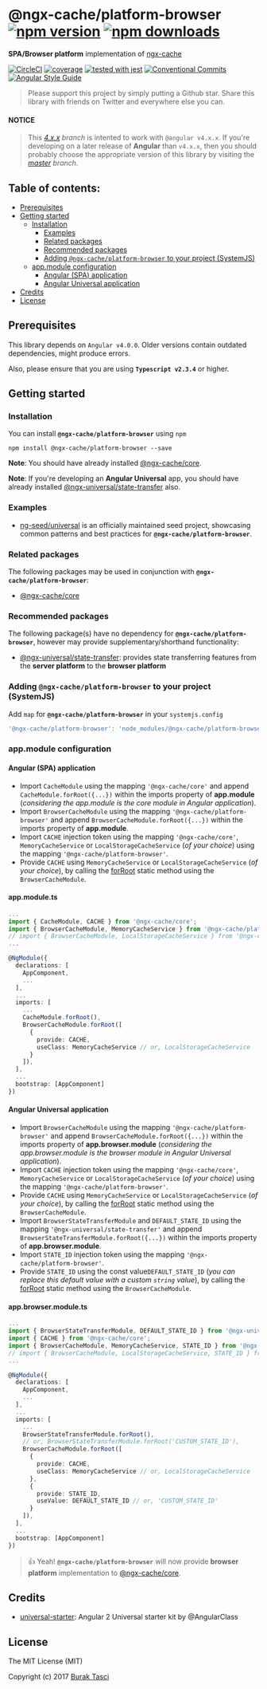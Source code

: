 # @ngx-cache/platform-browser [![npm version](https://badge.fury.io/js/%40ngx-cache%2Fplatform-browser.svg)](https://www.npmjs.com/package/@ngx-cache/platform-browser) [![npm downloads](https://img.shields.io/npm/dm/%40ngx-cache%2Fplatform-browser.svg)](https://www.npmjs.com/package/@ngx-cache/platform-browser)
**SPA/Browser platform** implementation of [ngx-cache]

[![CircleCI](https://circleci.com/gh/fulls1z3/ngx-cache.svg?style=shield)](https://circleci.com/gh/fulls1z3/ngx-cache)
[![coverage](https://codecov.io/github/fulls1z3/ngx-cache/coverage.svg?branch=master)](https://codecov.io/gh/fulls1z3/ngx-cache)
[![tested with jest](https://img.shields.io/badge/tested_with-jest-99424f.svg)](https://github.com/facebook/jest)
[![Conventional Commits](https://img.shields.io/badge/Conventional%20Commits-1.0.0-yellow.svg)](https://conventionalcommits.org)
[![Angular Style Guide](https://mgechev.github.io/angular2-style-guide/images/badge.svg)](https://angular.io/styleguide)

> Please support this project by simply putting a Github star. Share this library with friends on Twitter and everywhere else you can.

#### NOTICE
> This *[4.x.x] branch* is intented to work with `@angular v4.x.x`. If you're developing on a later release of **Angular**
than `v4.x.x`, then you should probably choose the appropriate version of this library by visiting the *[master] branch*.

## Table of contents:
- [Prerequisites](#prerequisites)
- [Getting started](#getting-started)
  - [Installation](#installation)
	- [Examples](#examples)
	- [Related packages](#related-packages)
	- [Recommended packages](#recommended-packages)
	- [Adding `@ngx-cache/platform-browser` to your project (SystemJS)](#adding-systemjs)
  - [app.module configuration](#appmodule-config)
    - [Angular (SPA) application](#spa)
    - [Angular Universal application](#universal)
- [Credits](#credits)
- [License](#license)

## <a name="prerequisites"></a> Prerequisites
This library depends on `Angular v4.0.0`. Older versions contain outdated dependencies, might produce errors.

Also, please ensure that you are using **`Typescript v2.3.4`** or higher.

## <a name="getting-started"> Getting started
### <a name="installation"> Installation
You can install **`@ngx-cache/platform-browser`** using `npm`
```
npm install @ngx-cache/platform-browser --save
```

**Note**: You should have already installed [@ngx-cache/core].

**Note**: If you're developing an **Angular Universal** app, you should have already installed [@ngx-universal/state-transfer]
also.

### <a name="examples"></a> Examples
- [ng-seed/universal] is an officially maintained seed project, showcasing common patterns and best practices for **`@ngx-cache/platform-browser`**.

### <a name="related-packages"></a> Related packages
The following packages may be used in conjunction with **`@ngx-cache/platform-browser`**:
- [@ngx-cache/core]

### <a name="recommended-packages"></a> Recommended packages
The following package(s) have no dependency for **`@ngx-cache/platform-browser`**, however may provide supplementary/shorthand
functionality:
- [@ngx-universal/state-transfer]: provides state transferring features from the **server platform** to the **browser platform**

### <a name="adding-systemjs"></a> Adding `@ngx-cache/platform-browser` to your project (SystemJS)
Add `map` for **`@ngx-cache/platform-browser`** in your `systemjs.config`
```javascript
'@ngx-cache/platform-browser': 'node_modules/@ngx-cache/platform-browser/bundles/platform-browser.umd.min.js'
```

### <a name="appmodule-config"></a> app.module configuration
#### <a name="spa"></a> Angular (SPA) application
- Import `CacheModule` using the mapping `'@ngx-cache/core'` and append `CacheModule.forRoot({...})` within the imports
property of **app.module** (*considering the app.module is the core module in Angular application*).
- Import `BrowserCacheModule` using the mapping `'@ngx-cache/platform-browser'` and append `BrowserCacheModule.forRoot({...})`
within the imports property of **app.module**.
- Import `CACHE` injection token using the mapping `'@ngx-cache/core'`, `MemoryCacheService` or `LocalStorageCacheService`
(*of your choice*) using the mapping `'@ngx-cache/platform-browser'`.
- Provide `CACHE` using `MemoryCacheService` or `LocalStorageCacheService` (*of your choice*), by calling the [forRoot]
static method using the `BrowserCacheModule`.

#### app.module.ts
```TypeScript
...
import { CacheModule, CACHE } from '@ngx-cache/core';
import { BrowserCacheModule, MemoryCacheService } from '@ngx-cache/platform-browser';
// import { BrowserCacheModule, LocalStorageCacheService } from '@ngx-cache/platform-browser';
...

@NgModule({
  declarations: [
    AppComponent,
    ...
  ],
  ...
  imports: [
    ...
    CacheModule.forRoot(),
    BrowserCacheModule.forRoot([
      {
        provide: CACHE,
        useClass: MemoryCacheService // or, LocalStorageCacheService
      }
    ]),
  ],
  ...
  bootstrap: [AppComponent]
})
```

#### <a name="universal"></a> Angular Universal application
- Import `BrowserCacheModule` using the mapping `'@ngx-cache/platform-browser'` and append `BrowserCacheModule.forRoot({...})`
within the imports property of **app.browser.module** (*considering the app.browser.module is the browser module in Angular
Universal application*).
- Import `CACHE` injection token using the mapping `'@ngx-cache/core'`, `MemoryCacheService` or `LocalStorageCacheService`
(*of your choice*) using the mapping `'@ngx-cache/platform-browser'`.
- Provide `CACHE` using `MemoryCacheService` or `LocalStorageCacheService` (*of your choice*), by calling the [forRoot]
static method using the `BrowserCacheModule`.
- Import `BrowserStateTransferModule` and `DEFAULT_STATE_ID` using the mapping `'@ngx-universal/state-transfer'` and append
`BrowserStateTransferModule.forRoot({...})` within the imports property of **app.browser.module**.
- Import `STATE_ID` injection token using the mapping `'@ngx-cache/platform-browser'`.
- Provide `STATE_ID` using the const value`DEFAULT_STATE_ID` (*you can replace this default value with a custom `string`
value*), by calling the [forRoot] static method using the `BrowserCacheModule`.

#### app.browser.module.ts
```TypeScript
...
import { BrowserStateTransferModule, DEFAULT_STATE_ID } from '@ngx-universal/state-transfer';
import { CACHE } from '@ngx-cache/core';
import { BrowserCacheModule, MemoryCacheService, STATE_ID } from '@ngx-cache/platform-browser';
// import { BrowserCacheModule, LocalStorageCacheService, STATE_ID } from '@ngx-cache/platform-browser';
...

@NgModule({
  declarations: [
    AppComponent,
    ...
  ],
  ...
  imports: [
    ...
    BrowserStateTransferModule.forRoot(),
    // or, BrowserStateTransferModule.forRoot('CUSTOM_STATE_ID'),
    BrowserCacheModule.forRoot([
      {
        provide: CACHE,
        useClass: MemoryCacheService // or, LocalStorageCacheService
      },
      {
        provide: STATE_ID,
        useValue: DEFAULT_STATE_ID // or, 'CUSTOM_STATE_ID'
      }
    ]),
  ],
  ...
  bootstrap: [AppComponent]
})
```

> :+1: Yeah! **`@ngx-cache/platform-browser`** will now provide **browser platform** implementation to [@ngx-cache/core].

## <a name="credits"></a> Credits
- [universal-starter](https://github.com/angular/universal-starter): Angular 2 Universal starter kit by @AngularClass

## <a name="license"></a> License
The MIT License (MIT)

Copyright (c) 2017 [Burak Tasci]

[master]: https://github.com/ngx-cache/core/tree/master
[4.x.x]: https://github.com/ngx-cache/core/tree/4.x.x
[ngx-cache]: https://github.com/fulls1z3/ngx-cache
[ng-seed/universal]: https://github.com/ng-seed/universal
[@ngx-cache/core]: https://github.com/fulls1z3/ngx-cache/tree/master/packages/@ngx-cache/core
[@ngx-universal/state-transfer]: https://github.com/fulls1z3/ngx-universal/tree/master/packages/@ngx-universal/state-transfer
[forRoot]: https://angular.io/docs/ts/latest/guide/ngmodule.html#!#core-for-root
[Burak Tasci]: https://github.com/fulls1z3
